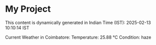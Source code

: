 # My Project

This content is dynamically generated in Indian Time (IST): 2025-02-13 10:10:14 IST


Current Weather in Coimbatore:
Temperature: 25.88 °C
Condition: haze
